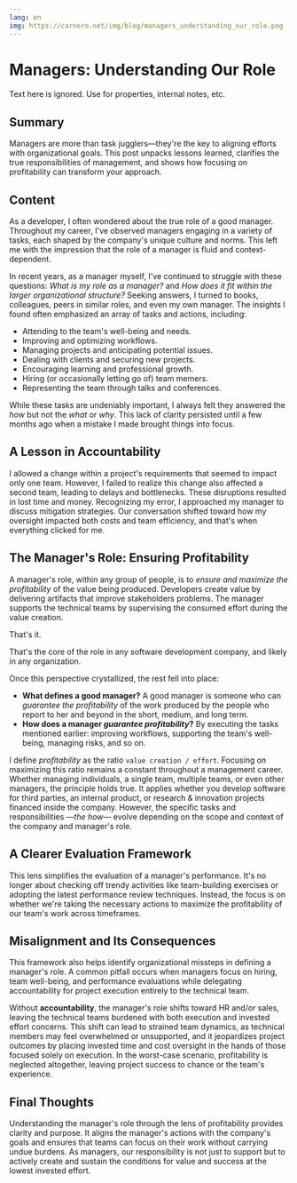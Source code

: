 ```yaml
---
lang: en
img: https://carnero.net/img/blog/managers_understanding_our_role.png
---
```


# Managers: Understanding Our Role

Text here is ignored. Use for properties, internal notes, etc.

## Summary

Managers are more than task jugglers—they're the key to aligning efforts with organizational goals. This post unpacks lessons learned, clarifies the true responsibilities of management, and shows how focusing on profitability can transform your approach.

## Content

As a developer, I often wondered about the true role of a good manager. Throughout my career, I've observed managers engaging in a variety of tasks, each shaped by the company's unique culture and norms. This left me with the impression that the role of a manager is fluid and context-dependent.

In recent years, as a manager myself, I've continued to struggle with these questions: _What is my role as a manager?_ and _How does it fit within the larger organizational structure?_ Seeking answers, I turned to books, colleagues, peers in similar roles, and even my own manager. The insights I found often emphasized an array of tasks and actions, including:

- Attending to the team's well-being and needs.
- Improving and optimizing workflows.
- Managing projects and anticipating potential issues.
- Dealing with clients and securing new projects.
- Encouraging learning and professional growth.
- Hiring (or occasionally letting go of) team memers.
- Representing the team through talks and conferences.

While these tasks are undeniably important, I always felt they answered the _how_ but not the _what_ or _why_. This lack of clarity persisted until a few months ago when a mistake I made brought things into focus.

## A Lesson in Accountability

I allowed a change within a project's requirements that seemed to impact only one team. However, I failed to realize this change also affected a second team, leading to delays and bottlenecks. These disruptions resulted in lost time and money. Recognizing my error, I approached my manager to discuss mitigation strategies. Our conversation shifted toward how my oversight impacted both costs and team efficiency, and that's when everything clicked for me.

## The Manager's Role: Ensuring Profitability

A manager's role, within any group of people, is to _ensure and maximize the profitability_ of the value being produced. Developers create value by delivering artifacts that improve stakeholders problems. The manager supports the technical teams by supervising the consumed effort during the value creation.

That's it.

That's the core of the role in any software development company, and likely in any organization.

Once this perspective crystallized, the rest fell into place:

- **What defines a good manager?** A good manager is someone who can _guarantee the profitability_ of the work produced by the people who report to her and beyond in the short, medium, and long term.
- **How does a manager _guarantee profitability_?** By executing the tasks mentioned earlier: improving workflows, supporting the team's well-being, managing risks, and so on.

I define _profitability_ as the ratio `value creation / effort`. Focusing on maximizing this ratio remains a constant throughout a management career. Whether managing individuals, a single team, multiple teams, or even other managers, the principle holds true. It applies whether you develop software for third parties, an internal product, or research & innovation projects financed inside the company. However, the specific tasks and responsibilities _—the how—_ evolve depending on the scope and context of the company and manager's role.

## A Clearer Evaluation Framework

This lens simplifies the evaluation of a manager's performance. It's no longer about checking off trendy activities like team-building exercises or adopting the latest performance review techniques. Instead, the focus is on whether we're taking the necessary actions to maximize the profitability of our team's work across timeframes.

## Misalignment and Its Consequences

This framework also helps identify organizational missteps in defining a manager's role. A common pitfall occurs when managers focus on hiring, team well-being, and performance evaluations while delegating accountability for project execution entirely to the technical team.

Without **accountability**, the manager's role shifts toward HR and/or sales, leaving the technical teams burdened with both execution and invested effort concerns. This shift can lead to strained team dynamics, as technical members may feel overwhelmed or unsupported, and it jeopardizes project outcomes by placing invested time and cost oversight in the hands of those focused solely on execution. In the worst-case scenario, profitability is neglected altogether, leaving project success to chance or the team's experience.

## Final Thoughts

Understanding the manager's role through the lens of profitability provides clarity and purpose. It aligns the manager's actions with the company's goals and ensures that teams can focus on their work without carrying undue burdens. As managers, our responsibility is not just to support but to actively create and sustain the conditions for value and success at the lowest invested effort.
